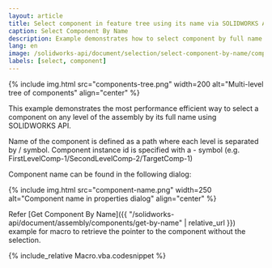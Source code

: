 ```yaml
---
layout: article
title: Select component in feature tree using its name via SOLIDWORKS API
caption: Select Component By Name
description: Example demonstrates how to select component by full name at any level of the assembly in the feature manager tree
lang: en
image: /solidworks-api/document/selection/select-component-by-name/components-tree.png
labels: [select, component]
---
```

{% include img.html src="components-tree.png" width=200 alt="Multi-level tree of components" align="center" %}

This example demonstrates the most performance efficient way to select a component on any level of the assembly by its full name using SOLIDWORKS API.

Name of the component is defined as a path where each level is separated by / symbol. Component instance id is specified with a - symbol (e.g. FirstLevelComp-1/SecondLevelComp-2/TargetComp-1)

Component name can be found in the following dialog:

{% include img.html src="component-name.png" width=250 alt="Component name in properties dialog" align="center" %}

Refer [Get Component By Name]({{ "/solidworks-api/document/assembly/components/get-by-name" | relative_url }}) example for macro to retrieve the pointer to the component without the selection.

{% include_relative Macro.vba.codesnippet %}
